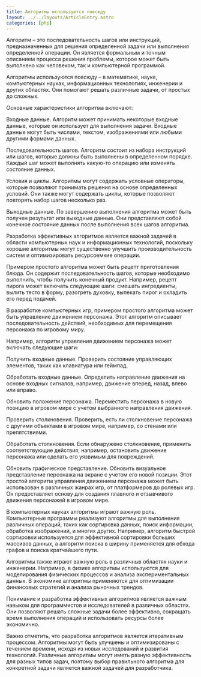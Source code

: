 ```yaml
---
title: Алгоритмы используются повсюду 
layout: ../../layouts/ArticleEntry.astro
categories: [php]
---
```


Алгоритм – это последовательность шагов или инструкций, предназначенных для решения определенной задачи или выполнения определенной операции. Он является формальным и точным описанием процесса решения проблемы, которое может быть выполнено как человеком, так и компьютерной программой.

Алгоритмы используются повсюду – в математике, науке, компьютерных науках, информационных технологиях, инженерии и других областях. Они помогают решать различные задачи, от простых до сложных.

Основные характеристики алгоритма включают:

Входные данные.
Алгоритм может принимать некоторые входные данные, которые он использует для выполнения задачи. Входные данные могут быть числами, текстом, изображениями или любыми другими формами данных.

Последовательность шагов.
Алгоритм состоит из набора инструкций или шагов, которые должны быть выполнены в определенном порядке. Каждый шаг может выполнять какую-то операцию или изменять состояние данных.

Условия и циклы.
Алгоритмы могут содержать условные операторы, которые позволяют принимать решения на основе определенных условий. Они также могут содержать циклы, которые позволяют повторять набор шагов несколько раз.

Выходные данные.
По завершению выполнения алгоритма может быть получен результат или выходные данные. Они представляют собой конечное состояние данных после выполнения всех шагов алгоритма.

 

Разработка эффективных алгоритмов является важной задачей в области компьютерных наук и информационных технологий, поскольку хорошие алгоритмы могут существенно улучшить производительность систем и оптимизировать ресурсоемкие операции.

Примером простого алгоритма может быть рецепт приготовления блюда. Он содержит последовательность шагов, которые необходимо выполнить, чтобы получить конечный продукт. Например, рецепт пирога может включать следующие шаги: смешать ингредиенты, вылить тесто в форму, разогреть духовку, выпекать пирог и охладить его перед подачей.

В разработке компьютерных игр, примером простого алгоритма может быть управление движением персонажа. Этот алгоритм описывает последовательность действий, необходимых для перемещения персонажа по игровому миру.

Например, алгоритм управления движением персонажа может включать следующие шаги:

Получить входные данные.
Проверить состояние управляющих элементов, таких как клавиатура или геймпад.
 
Обработать входные данные.
Определить направление движения на основе входных сигналов, например, движение вперед, назад, влево или вправо.
 
Обновить положение персонажа.
Переместить персонажа в новую позицию в игровом мире с учетом выбранного направления движения.
 
Проверить столкновения.
Проверить, есть ли столкновение персонажа с другими объектами в игровом мире, например, со стенами или препятствиями.
 
Обработать столкновения.
Eсли обнаружено столкновение, применить соответствующие действия, например, остановить движение персонажа или сделать его уязвимым для повреждений.
 
Обновить графическое представление.
Обновить визуальное представление персонажа на экране с учетом его новой позиции.
Этот простой алгоритм управления движением персонажа может быть использован в различных жанрах игр, от платформеров до ролевых игр. Он предоставляет основу для создания плавного и отзывчивого движения персонажей в игровом мире.

В компьютерных науках алгоритмы играют важную роль. Компьютерные программы реализуют алгоритмы для выполнения различных операций, таких как сортировка данных, поиск информации, обработка изображений, и многих других. Например, алгоритм быстрой сортировки используется для эффективной сортировки больших массивов данных, а алгоритм поиска в ширину применяется для обхода графов и поиска кратчайшего пути.

Алгоритмы также играют важную роль в различных областях науки и инженерии. Например, в физике алгоритмы используются для моделирования физических процессов и анализа экспериментальных данных. В экономике алгоритмы применяются для оптимизации финансовых стратегий и анализа рыночных трендов.

Понимание и разработка эффективных алгоритмов является важным навыком для программистов и исследователей в различных областях. Они позволяют решать сложные задачи более эффективно, сокращать время выполнения операций и использовать ресурсы более экономично.

Важно отметить, что разработка алгоритмов является итеративным процессом. Алгоритмы могут быть улучшены и оптимизированы с течением времени, исходя из новых исследований и развития технологий. Различные алгоритмы могут иметь разную эффективность для разных типов задач, поэтому выбор правильного алгоритма для конкретной задачи является важной задачей для разработчика.
